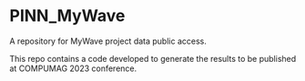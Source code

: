 # PINN_MyWave
A repository for MyWave project data public access.

This repo contains a code developed to generate the results to be published at COMPUMAG 2023 conference.

